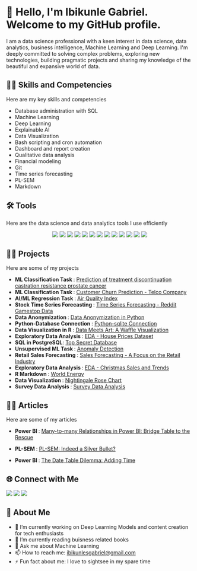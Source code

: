 # 👋 Hello, I'm **Ibikunle Gabriel**. Welcome to my GitHub profile.
I am a data science professional with a keen interest in data science, data analytics, business intelligence, Machine Learning and Deep Learning. I'm deeply committed to solving complex problems, exploring new technologies, building pragmatic projects and sharing my knowledge of the beautiful and expansive world of data.

## 🚀🦾 **Skills and Competencies**
Here are my key skills and competencies 
- Database administration with SQL
- Machine Learning
- Deep Learning
- Explainable AI
- Data Visualization
- Bash scripting and cron automation
- Dashboard and report creation 
- Qualitative data analysis
- Financial modeling
- Git
- Time series forecasting
- PL-SEM
- Markdown
## 🛠️ **Tools**
Here are the data science and data analytics tools I use efficiently

  <div align="center"> 
    <img src="https://img.shields.io/badge/-Python-3776AB?&style=for-the-badge&logo=Python&logoColor=ffdd54" />
    <img src="https://img.shields.io/badge/-Microsoft%20Power%20BI-F2C811?&style=for-the-badge&logo=Power-BI&logoColor=black" />
    <img src="https://img.shields.io/badge/-PostgreSQL-4169E1?&style=for-the-badge&logo=PostgreSQL&logoColor=white" />
    <img src="https://img.shields.io/badge/-R-276DC3?&style=for-the-badge&logo=R&logoColor=white" />
    <img src="https://img.shields.io/badge/-Tableau-E97627?&style=for-the-badge&logo=Tableau&logoColor=white" />
    <img src="https://img.shields.io/badge/-Google%20Colab-F9AB00?&style=for-the-badge&logo=Google-Colab&logoColor=black" />
    <img src="https://img.shields.io/badge/-MySQL-4479A1?&style=for-the-badge&logo=MySQL&logoColor=white" />
    <img src="https://img.shields.io/badge/-NVivo-1E90FF?&style=for-the-badge&logoColor=white" />
    <img src="https://img.shields.io/badge/-Stata-00599C?&style=for-the-badge&logoColor=white" />
    <img src="https://img.shields.io/badge/-SPSS-003399?&style=for-the-badge&logoColor=white" />
    <img src="https://img.shields.io/badge/-EViews-555555?&style=for-the-badge&logoColor=white" />
    <img src="https://img.shields.io/badge/-SQLite-003B57?&style=for-the-badge&logo=SQLite&logoColor=white" />
    <img src="https://img.shields.io/badge/-SQL%20Server-CC2927?&style=for-the-badge&logo=Microsoft-SQL-Server&logoColor=white" />
</div>


  ## 👨‍💻 **Projects**
  Here are some of my projects  
  - <b> ML Classification Task </b>: [Prediction of treatment discontinuation castration resistance prostate cancer](https://github.com/Kunleiky/prediction-of-treatment-discontinuation-for-metastatic-castration-resistance-prostate-cancer)
  - <b> ML Classification Task </b>: [Customer Churn Prediction - Telco Company](https://github.com/Kunleiky/CUSTOMER_CHURN_PREDICTION_TELCO)
  -  <b> AI/ML Regression Task </b>: [Air Quality Index](https://github.com/Kunleiky/AI_ML--AIR-QUALITY-INDEX)
  - <b> Stock Time Series Forecasting </b>: [Time Series Forecasting - Reddit Gamestop Data](https://github.com/Kunleiky/TIME-SERIES-FORECASTING-REDDIT-GAMESTOP-DATA)
  - <b> Data Anonymization </b>: [Data Anonymization in Python](https://github.com/Kunleiky/Data-Anonymization-in-Python)
  - <b> Python-Database Connection </b>: [Python-sqlite Connection](https://github.com/Kunleiky/Python_sqlite-connection)
  - <b> Data Visualization in R </b>: [Data Meets Art: A Waffle Visualization](https://github.com/Kunleiky/Data-Meet-Art_A-Waffle-Visualization)
  - <b> Exploratory Data Analysis </b>: [EDA - House Prices Dataset](https://github.com/Kunleiky/EDA-House-Prices-Dataset)
  - <b> SQL in PostgreSQL</b>: [Top Secret Database](https://github.com/Kunleiky/TOP-SECRET-DATABASE)
  -  <b> Unsupervised ML Task </b>: [Anomaly Detection](https://github.com/Kunleiky/anomaly-detection)
  -  <b> Retail Sales Forecasting </b>: [Sales Forecasting - A Focus on the Retail Industry](https://github.com/Kunleiky/Sales-Forecasting-A-Focus-on-the-Retail-Industry)
  -  <b> Exploratory Data Analysis </b>: [EDA - Christmas Sales and Trends](https://github.com/Kunleiky/EDA_Christmas_sales_and_trends)
  -  <b> R Markdown </b>: [World Energy](https://github.com/Kunleiky/World_Energy)
  -  <b> Data Visualization </b>: [Nightingale Rose Chart](https://github.com/Kunleiky/NIGHTINGALE-ROSE-CHART)
  -  <b> Survey Data Analysis </b>: [Survey Data Analysis](https://github.com/Kunleiky/SURVEY-DATA-ANALYSIS-1)


## 👨‍💻 **Articles**
  Here are some of my articles
  
  -  <b> Power BI </b>: [Many-to-many Relationships in Power BI: Bridge Table to the Rescue](https://www.linkedin.com/pulse/many-to-many-relationships-power-bi-bridge-table-rescue-gabriel/)

  -  <b> PL-SEM </b>: [PL-SEM: Indeed a Silver Bullet?](https://www.linkedin.com/pulse/pl-sem-method-analysis-indeed-silver-bullet-ibikunle-gabriel-tjs0f)

-  <b> Power BI </b>: [The Date Table Dilemma: Adding Time](https://substack.com/profile/245000644-ibikunle/note/c-131533344?r=41v7pg)

 ##  🌐 **Connect with Me**
 <a href="https://www.linkedin.com/in/ibikunle-gabriel"><img src="https://img.shields.io/badge/-LinkedIn-0072b1?&style=for-the-badge&logo=linkedin&logoColor=white" /></a>
<a href="https://kaggle.com/ibikunlegabriel"><img src="https://img.shields.io/badge/-Kaggle-20BEFF?&style=for-the-badge&logo=kaggle&logoColor=white" /></a>
<a href="https://x.com/IBK_data"><img src="https://img.shields.io/badge/-X-000000?&style=for-the-badge&logo=x&logoColor=white" /></a>






##  💫 **About Me**

- 🔭 I’m currently working on Deep Learning Models and content creation for tech enthusiasts
- 🌱 I’m currently reading buisness related books
- 💬 Ask me about Machine Learning
- 📫 How to reach me: [ibikunlesgabriel@gmail.com](mailto:ibikunlesgabriel@gmail.com)
- ⚡ Fun fact about me: I love to sightsee in my spare time 

